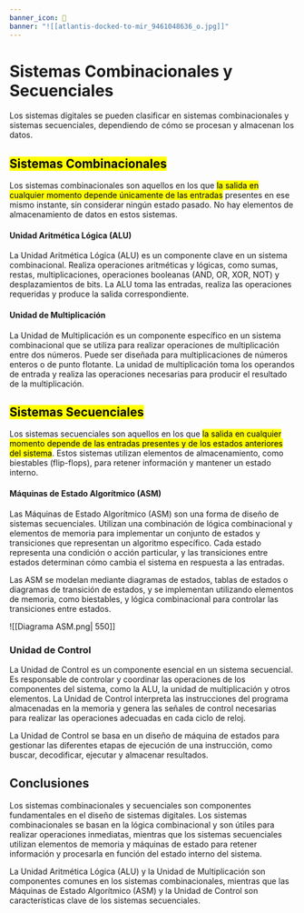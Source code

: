 ```yaml
---
banner_icon: 🐬
banner: "![[atlantis-docked-to-mir_9461048636_o.jpg]]"
---
```


# Sistemas Combinacionales y Secuenciales

Los sistemas digitales se pueden clasificar en sistemas combinacionales y sistemas secuenciales, dependiendo de cómo se procesan y almacenan los datos.

## <mark class="hltr-red">Sistemas Combinacionales</mark>

Los sistemas combinacionales son aquellos en los que <mark class="hltr-yellow">la salida en cualquier momento depende únicamente de las entradas</mark> presentes en ese mismo instante, sin considerar ningún estado pasado. No hay elementos de almacenamiento de datos en estos sistemas.

#### Unidad Aritmética Lógica (ALU)
La Unidad Aritmética Lógica (ALU) es un componente clave en un sistema combinacional. Realiza operaciones aritméticas y lógicas, como sumas, restas, multiplicaciones, operaciones booleanas (AND, OR, XOR, NOT) y desplazamientos de bits. La ALU toma las entradas, realiza las operaciones requeridas y produce la salida correspondiente.

#### Unidad de Multiplicación
La Unidad de Multiplicación es un componente específico en un sistema combinacional que se utiliza para realizar operaciones de multiplicación entre dos números. Puede ser diseñada para multiplicaciones de números enteros o de punto flotante. La unidad de multiplicación toma los operandos de entrada y realiza las operaciones necesarias para producir el resultado de la multiplicación.

## <mark class="hltr-red">Sistemas Secuenciales</mark>

Los sistemas secuenciales son aquellos en los que <mark class="hltr-yellow">la salida en cualquier momento depende de las entradas presentes y de los estados anteriores del sistema</mark>. Estos sistemas utilizan elementos de almacenamiento, como biestables (flip-flops), para retener información y mantener un estado interno.

#### Máquinas de Estado Algorítmico (ASM)
Las Máquinas de Estado Algorítmico (ASM) son una forma de diseño de sistemas secuenciales. Utilizan una combinación de lógica combinacional y elementos de memoria para implementar un conjunto de estados y transiciones que representan un algoritmo específico. Cada estado representa una condición o acción particular, y las transiciones entre estados determinan cómo cambia el sistema en respuesta a las entradas.

Las ASM se modelan mediante diagramas de estados, tablas de estados o diagramas de transición de estados, y se implementan utilizando elementos de memoria, como biestables, y lógica combinacional para controlar las transiciones entre estados.

![[Diagrama ASM.png| 550]]

### Unidad de Control
La Unidad de Control es un componente esencial en un sistema secuencial. Es responsable de controlar y coordinar las operaciones de los componentes del sistema, como la ALU, la unidad de multiplicación y otros elementos. La Unidad de Control interpreta las instrucciones del programa almacenadas en la memoria y genera las señales de control necesarias para realizar las operaciones adecuadas en cada ciclo de reloj.

La Unidad de Control se basa en un diseño de máquina de estados para gestionar las diferentes etapas de ejecución de una instrucción, como buscar, decodificar, ejecutar y almacenar resultados.

## Conclusiones

Los sistemas combinacionales y secuenciales son componentes fundamentales en el diseño de sistemas digitales. Los sistemas combinacionales se basan en la lógica combinacional y son útiles para realizar operaciones inmediatas, mientras que los sistemas secuenciales utilizan elementos de memoria y máquinas de estado para retener información y procesarla en función del estado interno del sistema.

La Unidad Aritmética Lógica (ALU) y la Unidad de Multiplicación son componentes comunes en los sistemas combinacionales, mientras que las Máquinas de Estado Algorítmico (ASM) y la Unidad de Control son características clave de los sistemas secuenciales.